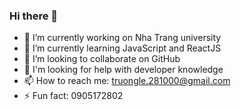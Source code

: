 ### Hi there 👋

<!-- 
**LamTruongJS/LamTruongJS** is a ✨ _special_ ✨ repository because its `README.md` (this file) appears on your GitHub profile.

Here are some ideas to get you started: -->

- 🔭 I’m currently working on Nha Trang university
- 🌱 I’m currently learning JavaScript and ReactJS
- 👯 I’m looking to collaborate on GitHub
- 🤔 I'm looking for help with developer knowledge
- 📫 How to reach me: truongle.281000@gmail.com
- ⚡ Fun fact: 0905172802

